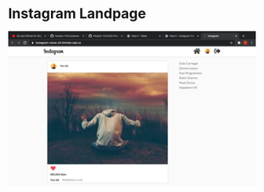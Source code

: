 # Instagram Landpage

<img alt='pyShop img' width='810' src="https://github.com/HeyIam-Tim/Instagram-Landpage/blob/master/landpage.png">

